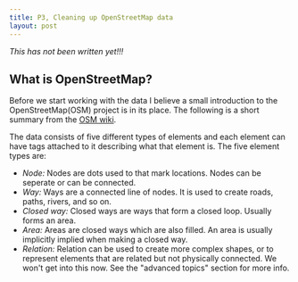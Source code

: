 ```yaml
---
title: P3, Cleaning up OpenStreetMap data
layout: post
---
```


*This has not been written yet!!!*

## What is OpenStreetMap?

Before we start working with the data I believe a small introduction to the
OpenStreetMap(OSM) project is in its place. The following is a short summary
from the [OSM wiki](http://wiki.openstreetmap.org/wiki/Beginners_Guide_1.3).

The data consists of five different types of elements and each element can have
tags attached to it describing what that element is. The five element types are:

* *Node:* Nodes are dots used to that mark locations. Nodes can be seperate or can be connected.  
* *Way:* Ways are a connected line of nodes. It is used to create roads, paths, rivers, and so on.  
* *Closed way:* Closed ways are ways that form a closed loop. Usually forms an area.  
* *Area:* Areas are closed ways which are also filled. An area is usually implicitly implied when making a closed way.  
* *Relation:* Relation can be used to create more complex shapes, or to represent elements that are related but not physically connected. We won't get into this now. See the "advanced topics" section for more info.  

